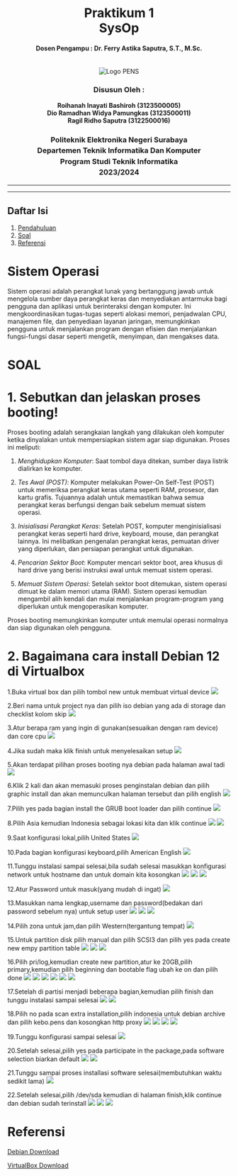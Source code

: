<div align="center">
  <h1 style="text-align: center;font-weight: bold">Praktikum 1<br>SysOp</h1>
  <h4 style="text-align: center;">Dosen Pengampu : Dr. Ferry Astika Saputra, S.T., M.Sc.</h4>
</div>
<br />
<div align="center">
  <img src="Logo_PENS.png" alt="Logo PENS">
  <h3 style="text-align: center;">Disusun Oleh : </h3>
  <p style="text-align: center;">
    <strong>Roihanah Inayati Bashiroh (3123500005)</strong><br>
    <strong>Dio Ramadhan Widya Pamungkas (3123500011)</strong><br>
    <strong>Ragil Ridho Saputra (3122500016)</strong>
  </p>

  <h3 style="text-align: center;line-height: 1.5">Politeknik Elektronika Negeri Surabaya<br>Departemen Teknik
    Informatika Dan Komputer<br>Program Studi Teknik Informatika<br>2023/2024</h3>
  <hr>
  <hr>
</div>

## Daftar Isi
1. [Pendahuluan](#sistem-operasi)
2. [Soal](#soal)
3. [Referensi](#referensi)


# Sistem Operasi
Sistem operasi adalah perangkat lunak yang bertanggung jawab untuk mengelola sumber daya perangkat keras dan menyediakan
antarmuka bagi pengguna dan aplikasi untuk berinteraksi dengan komputer. Ini mengkoordinasikan tugas-tugas seperti
alokasi memori, penjadwalan CPU, manajemen file, dan penyediaan layanan jaringan, memungkinkan pengguna untuk
menjalankan program dengan efisien dan menjalankan fungsi-fungsi dasar seperti mengetik, menyimpan, dan mengakses data.

# SOAL
# 1. Sebutkan dan jelaskan proses booting!
Proses booting adalah serangkaian langkah yang dilakukan oleh komputer ketika dinyalakan untuk mempersiapkan sistem agar
siap digunakan. Proses ini meliputi:

1. *Menghidupkan Komputer*: Saat tombol daya ditekan, sumber daya listrik dialirkan ke komputer.

2. *Tes Awal (POST)*: Komputer melakukan Power-On Self-Test (POST) untuk memeriksa perangkat keras utama seperti RAM,
prosesor, dan kartu grafis. Tujuannya adalah untuk memastikan bahwa semua perangkat keras berfungsi dengan baik sebelum
memuat sistem operasi.

3. *Inisialisasi Perangkat Keras*: Setelah POST, komputer menginisialisasi perangkat keras seperti hard drive, keyboard,
mouse, dan perangkat lainnya. Ini melibatkan pengenalan perangkat keras, pemuatan driver yang diperlukan, dan persiapan
perangkat untuk digunakan.

4. *Pencarian Sektor Boot*: Komputer mencari sektor boot, area khusus di hard drive yang berisi instruksi awal untuk
memuat sistem operasi.

5. *Memuat Sistem Operasi*: Setelah sektor boot ditemukan, sistem operasi dimuat ke dalam memori utama (RAM). Sistem
operasi kemudian mengambil alih kendali dan mulai menjalankan program-program yang diperlukan untuk mengoperasikan
komputer.

Proses booting memungkinkan komputer untuk memulai operasi normalnya dan siap digunakan oleh pengguna.

# 2. Bagaimana cara install Debian 12 di Virtualbox

1.Buka virtual box dan pilih tombol new untuk membuat virtual device
<img src="picture1.png">

2.Beri nama untuk project nya dan pilih iso debian yang ada di storage dan checklist kolom skip
<img src="picture2.png">

3.Atur berapa ram yang ingin di gunakan(sesuaikan dengan ram device) dan core cpu
<img src="picture3.png">

4.Jika sudah maka klik finish untuk menyelesaikan setup
<img src="picture 4.png">

5.Akan terdapat pilihan proses booting nya debian pada halaman awal tadi
<img src="picture 5.png">

6.Klik 2 kali dan akan memasuki proses penginstalan debian dan pilih graphic install dan akan memunculkan halaman tersebut dan pilih english
<img src="picture 6.png">

7.Pilih yes pada bagian install the GRUB boot loader dan pilih continue
<img src="picture 7.png">

8.Pilih Asia kemudian Indonesia sebagai lokasi kita dan klik continue
<img src="picture 8.png">
<img src="picture 9.png">

9.Saat konfigurasi lokal,pilih United States
<img src="picture 10.png">

10.Pada bagian konfigurasi keyboard,pilih American English
<img src="picture 11.png">

11.Tunggu instalasi sampai selesai,bila sudah selesai masukkan konfigurasi network untuk hostname dan untuk domain kita kosongkan
<img src="picture 12.png">
<img src="picture 13.png">
<img src="picture 14.png">

12.Atur Password untuk masuk(yang mudah di ingat)
<img src="picture 15.png">

13.Masukkan nama lengkap,username dan password(bedakan dari password sebelum nya) untuk setup user
<img src="picture 16.png">
<img src="picture 17.png">
<img src="picture 18.png">

14.Pilih zona untuk jam,dan pilih Western(tergantung tempat)
<img src="picture 19.png">

15.Untuk partition disk pilih manual dan pilih SCSI3 dan pilih yes pada create new empy partition table
<img src="picture 20.png">
<img src="picture 21.png">
<img src="picture 22.png">

16.Pilih pri/log,kemudian create new partition,atur ke 20GB,pilih primary,kemudian pilih beginning dan bootable flag ubah ke on dan pilih done
<img src="picture 23.png">
<img src="picture 24.png">
<img src="picture 25.png">
<img src="picture 26.png">
<img src="picture 27.png">
<img src="picture 28.png">

17.Setelah di partisi menjadi beberapa bagian,kemudian pilih finish dan tunggu instalasi sampai selesai
<img src="picture 29.png">
<img src="picture 30.png">

18.Pilih no pada scan extra installation,pilih indonesia untuk debian archive dan pilih kebo.pens dan kosongkan http
proxy
<img src="picture 31.png">
<img src="picture 32.png">
<img src="picture 33.png">
<img src="picture 34.png">

19.Tunggu konfigurasi sampai selesai
<img src="picture 35.png">

20.Setelah selesai,pilih yes pada participate in the package,pada software selection biarkan default
<img src="picture 36.png">
<img src="picture 37.png">

21.Tunggu sampai proses installasi software selesai(membutuhkan waktu sedikit lama)
<img src="picture 38.png">

22.Setelah selesai,pilih /dev/sda kemudian di halaman finish,klik continue dan debian sudah terinstall
<img src="picture 39.png">
<img src="picture 40.png">
<img src="picture 41.png">

# Referensi

  [Debian Download](https://www.debian.org/download)

  [VirtualBox Download](https://www.virtualbox.org/wiki/Downloads)

  

  
